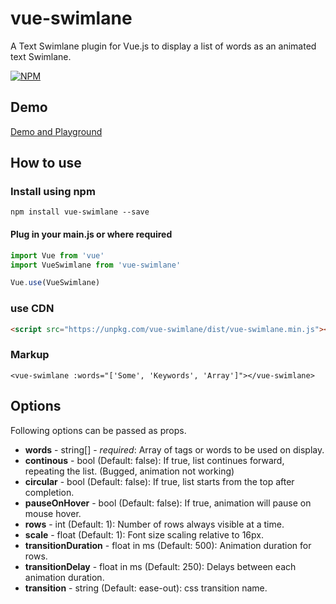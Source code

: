 # vue-swimlane

A Text Swimlane plugin for Vue.js to display a list of words as an animated text Swimlane.

[![NPM](https://nodei.co/npm/vue-swimlane.png?compact=true)](https://npmjs.org/package/vue-swimlane)

## Demo

[Demo and Playground](https://mubaidr.github.io/vue-swimlane)

## How to use

### Install using npm

`npm install vue-swimlane --save`

#### Plug in your main.js or where required

```javascript
import Vue from 'vue'
import VueSwimlane from 'vue-swimlane'

Vue.use(VueSwimlane)
```

### use CDN

```html
<script src="https://unpkg.com/vue-swimlane/dist/vue-swimlane.min.js"></script>
```

### Markup

`<vue-swimlane :words="['Some', 'Keywords', 'Array']"></vue-swimlane>`

## Options

Following options can be passed as props.

- **words** - string[] - _required_: Array of tags or words to be used on display.
- **continous** - bool (Default: false): If true, list continues forward, repeating the list. (Bugged, animation not working)
- **circular** - bool (Default: false): If true, list starts from the top after completion.
- **pauseOnHover** - bool (Default: false): If true, animation will pause on mouse hover.
- **rows** - int (Default: 1): Number of rows always visible at a time.
- **scale** - float (Default: 1): Font size scaling relative to 16px.
- **transitionDuration** - float in ms (Default: 500): Animation duration for rows.
- **transitionDelay** - float in ms (Default: 250): Delays between each animation duration.
- **transition** - string (Default: ease-out): css transition name.
